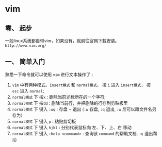 # vim

## 零、 起步

一般linux系统都自带vim，如果没有，就前往官网下载安装。`http://www.vim.org/`

## 一、 简单入门

熟悉一下命令就可以使用 `vim` 进行文本操作了 :

1. `vim` 中有两种模式，`insert模式` 和 `normal模式`， 按 `i` 进入 `insert模式`， 按 `esc` 进入 `normal`;
2. `normal模式` 下 按`x` : 删除当前光标所在的一个字符;
3. `normal模式` 下 按`dd` : 删除当前行，并把删除的行存到剪贴板里
4. `normal模式` 下 键入 `:wq` : 存盘 + 退出 (`:w` 存盘, `:q` 退出, `:w` 后可以跟文件名另存为）
5. `normal模式` 下 键入 `p` : 粘贴剪切板
6. `normal模式` 下 键入 `hjkl` : 分别代表鼠标向 左、下、上、右 移动
7. `normal模式` 下 键入 `:help <command>` : 查询该 `command` 的帮助文档, `:q` 退出帮助  
